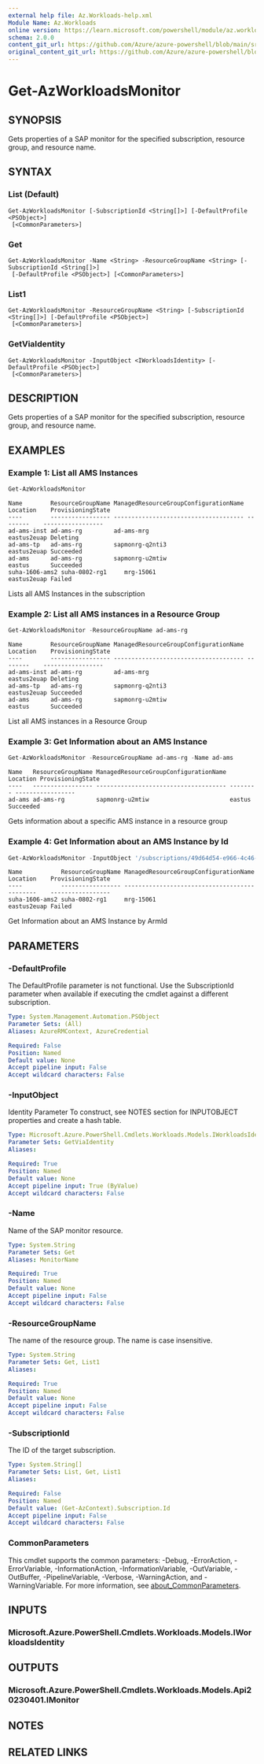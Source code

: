 ```yaml
---
external help file: Az.Workloads-help.xml
Module Name: Az.Workloads
online version: https://learn.microsoft.com/powershell/module/az.workloads/get-azworkloadsmonitor
schema: 2.0.0
content_git_url: https://github.com/Azure/azure-powershell/blob/main/src/Workloads/Workloads/help/Get-AzWorkloadsMonitor.md
original_content_git_url: https://github.com/Azure/azure-powershell/blob/main/src/Workloads/Workloads/help/Get-AzWorkloadsMonitor.md
---
```


# Get-AzWorkloadsMonitor

## SYNOPSIS
Gets properties of a SAP monitor for the specified subscription, resource group, and resource name.

## SYNTAX

### List (Default)
```
Get-AzWorkloadsMonitor [-SubscriptionId <String[]>] [-DefaultProfile <PSObject>]
 [<CommonParameters>]
```

### Get
```
Get-AzWorkloadsMonitor -Name <String> -ResourceGroupName <String> [-SubscriptionId <String[]>]
 [-DefaultProfile <PSObject>] [<CommonParameters>]
```

### List1
```
Get-AzWorkloadsMonitor -ResourceGroupName <String> [-SubscriptionId <String[]>] [-DefaultProfile <PSObject>]
 [<CommonParameters>]
```

### GetViaIdentity
```
Get-AzWorkloadsMonitor -InputObject <IWorkloadsIdentity> [-DefaultProfile <PSObject>]
 [<CommonParameters>]
```

## DESCRIPTION
Gets properties of a SAP monitor for the specified subscription, resource group, and resource name.

## EXAMPLES

### Example 1: List all AMS Instances
```powershell
Get-AzWorkloadsMonitor
```

```output
Name        ResourceGroupName ManagedResourceGroupConfigurationName Location    ProvisioningState
----        ----------------- ------------------------------------- --------    -----------------
ad-ams-inst ad-ams-rg         ad-ams-mrg                            eastus2euap Deleting
ad-ams-tp   ad-ams-rg         sapmonrg-q2nti3                       eastus2euap Succeeded
ad-ams      ad-ams-rg         sapmonrg-u2mtiw                       eastus      Succeeded
suha-1606-ams2 suha-0802-rg1     mrg-15061                          eastus2euap Failed
```

Lists all AMS Instances in the subscription

### Example 2: List all AMS instances in a Resource Group
```powershell
Get-AzWorkloadsMonitor -ResourceGroupName ad-ams-rg
```

```output
Name        ResourceGroupName ManagedResourceGroupConfigurationName Location    ProvisioningState
----        ----------------- ------------------------------------- --------    -----------------
ad-ams-inst ad-ams-rg         ad-ams-mrg                            eastus2euap Deleting
ad-ams-tp   ad-ams-rg         sapmonrg-q2nti3                       eastus2euap Succeeded
ad-ams      ad-ams-rg         sapmonrg-u2mtiw                       eastus      Succeeded
```

List all AMS instances in a Resource Group

### Example 3: Get Information about an AMS Instance
```powershell
Get-AzWorkloadsMonitor -ResourceGroupName ad-ams-rg -Name ad-ams
```

```output
Name   ResourceGroupName ManagedResourceGroupConfigurationName Location ProvisioningState
----   ----------------- ------------------------------------- -------- -----------------
ad-ams ad-ams-rg         sapmonrg-u2mtiw                       eastus   Succeeded
```

Gets information about a specific AMS instance in a resource group

### Example 4: Get Information about an AMS Instance by Id
```powershell
Get-AzWorkloadsMonitor -InputObject '/subscriptions/49d64d54-e966-4c46-a868-1999802b762c/resourceGroups/suha-0802-rg1/providers/Microsoft.Workloads/monitors/suha-1606-ams2'
```

```output
Name           ResourceGroupName ManagedResourceGroupConfigurationName Location    ProvisioningState
----           ----------------- ------------------------------------- --------    -----------------
suha-1606-ams2 suha-0802-rg1     mrg-15061                             eastus2euap Failed
```

Get Information about an AMS Instance by ArmId

## PARAMETERS

### -DefaultProfile
The DefaultProfile parameter is not functional.
Use the SubscriptionId parameter when available if executing the cmdlet against a different subscription.

```yaml
Type: System.Management.Automation.PSObject
Parameter Sets: (All)
Aliases: AzureRMContext, AzureCredential

Required: False
Position: Named
Default value: None
Accept pipeline input: False
Accept wildcard characters: False
```

### -InputObject
Identity Parameter
To construct, see NOTES section for INPUTOBJECT properties and create a hash table.

```yaml
Type: Microsoft.Azure.PowerShell.Cmdlets.Workloads.Models.IWorkloadsIdentity
Parameter Sets: GetViaIdentity
Aliases:

Required: True
Position: Named
Default value: None
Accept pipeline input: True (ByValue)
Accept wildcard characters: False
```

### -Name
Name of the SAP monitor resource.

```yaml
Type: System.String
Parameter Sets: Get
Aliases: MonitorName

Required: True
Position: Named
Default value: None
Accept pipeline input: False
Accept wildcard characters: False
```

### -ResourceGroupName
The name of the resource group.
The name is case insensitive.

```yaml
Type: System.String
Parameter Sets: Get, List1
Aliases:

Required: True
Position: Named
Default value: None
Accept pipeline input: False
Accept wildcard characters: False
```

### -SubscriptionId
The ID of the target subscription.

```yaml
Type: System.String[]
Parameter Sets: List, Get, List1
Aliases:

Required: False
Position: Named
Default value: (Get-AzContext).Subscription.Id
Accept pipeline input: False
Accept wildcard characters: False
```

### CommonParameters
This cmdlet supports the common parameters: -Debug, -ErrorAction, -ErrorVariable, -InformationAction, -InformationVariable, -OutVariable, -OutBuffer, -PipelineVariable, -Verbose, -WarningAction, and -WarningVariable. For more information, see [about_CommonParameters](http://go.microsoft.com/fwlink/?LinkID=113216).

## INPUTS

### Microsoft.Azure.PowerShell.Cmdlets.Workloads.Models.IWorkloadsIdentity

## OUTPUTS

### Microsoft.Azure.PowerShell.Cmdlets.Workloads.Models.Api20230401.IMonitor

## NOTES

## RELATED LINKS
